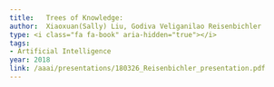 ```yaml
---
title:   Trees of Knowledge:
author:  Xiaoxuan(Sally) Liu, Godiva Veliganilao Reisenbichler
type: <i class="fa fa-book" aria-hidden="true"></i>
tags:
- Artificial Intelligence
year: 2018
link: /aaai/presentations/180326_Reisenbichler_presentation.pdf
---
```

